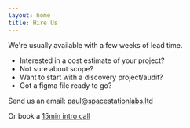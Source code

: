 ```yaml
---
layout: home
title: Hire Us
---
```


We're usually available with a few weeks of lead time.

- Interested in a cost estimate of your project? 
- Not sure about scope?
- Want to start with a discovery project/audit?
- Got a figma file ready to go?

Send us an email: paul@spacestationlabs.ltd

Or book a [15min intro call](https://cal.com/spacestation)
